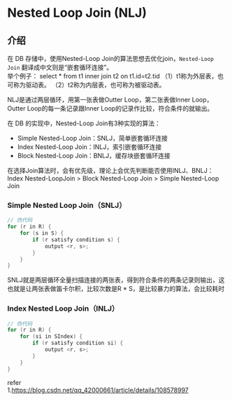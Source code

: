 # Nested Loop Join (NLJ)    

## 介绍    
在 DB 存储中，使用Nested-Loop Join的算法思想去优化join，`Nested-Loop Join` 翻译成中文则是“嵌套循环连接”。     
举个例子：
select * from t1 inner join t2 on t1.id=t2.tid
（1）t1称为外层表，也可称为驱动表。 
（2）t2称为内层表，也可称为被驱动表。
   
NLJ是通过两层循环，用第一张表做Outter Loop，第二张表做Inner Loop，Outter Loop的每一条记录跟Inner Loop的记录作比较，符合条件的就输出。

在 DB 的实现中，Nested-Loop Join有3种实现的算法：
* Simple Nested-Loop Join：SNLJ，简单嵌套循环连接           
* Index Nested-Loop Join：INLJ，索引嵌套循环连接            
* Block Nested-Loop Join：BNLJ，缓存块嵌套循环连接      

在选择Join算法时，会有优先级，理论上会优先判断能否使用INLJ、BNLJ：
Index Nested-LoopJoin > Block Nested-Loop Join > Simple Nested-Loop Join  

### Simple Nested Loop Join（SNLJ） 

```java
// 伪代码
for (r in R) {
    for (s in S) {
        if (r satisfy condition s) {
            output <r, s>;
        }
    }
}
``` 
SNLJ就是两层循环全量扫描连接的两张表，得到符合条件的两条记录则输出，这也就是让两张表做笛卡尔积，比较次数是R * S，是比较暴力的算法，会比较耗时                

### Index Nested Loop Join（INLJ）
```java
// 伪代码
for (r in R) {
    for (si in SIndex) {
        if (r satisfy condition si) {
            output <r, s>;
        }
    }
}
```





refer   
1.https://blog.csdn.net/qq_42000661/article/details/108578997   

